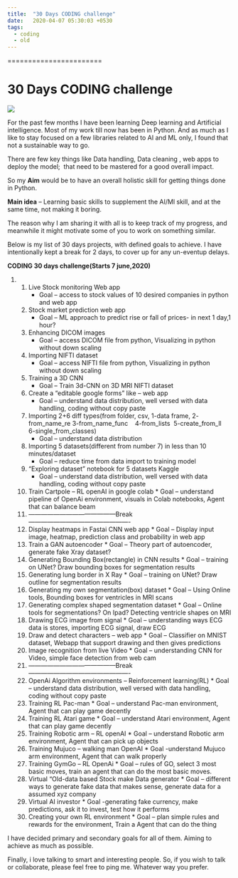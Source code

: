 ```yaml
---
title:  "30 Days CODING challenge"
date:   2020-04-07 05:30:03 +0530
tags:
  - coding
  - old
---
```


=======================


# 30 Days CODING challenge

![](https://amritpal001.files.wordpress.com/2020/06/whatsapp-image-2020-06-07-at-12.29.16-am-e1591470197165.jpeg?w=1568)

For the past few months I have been learning Deep learning and Artificial intelligence. Most of my work till now has been in Python. And as much as I like to stay focused on a few libraries related to AI and ML only, I found that not a sustainable way to go.

There are few key things like Data handling, Data cleaning , web apps to deploy the model;  that need to be mastered for a good overall impact.

So my **Aim** would be to have an overall holistic skill for getting things done in Python.

**Main idea** – Learning basic skills to supplement the AI/Ml skill, and at the same time, not making it boring.

The reason why I am sharing it with all is to keep track of my progress, and meanwhile it might motivate some of you to work on something similar.

Below is my list of 30 days projects, with defined goals to achieve. I have intentionally kept a break for 2 days, to cover up for any un-eventup delays.

**CODING 30 days challenge(Starts 7 june,2020)**

1.  1.  Live Stock monitoring Web app
        *   Goal – access to stock values of 10 desired companies in python and web app
    2.  Stock market prediction web app
        *   Goal – ML approach to predict rise or fall of prices- in next 1 day,1 hour?
    3.  Enhancing DICOM images
        *   Goal – access DICOM file from python, Visualizing in python without down scaling
    4.  Importing NIFTI dataset
        *   Goal – access NIFTI file from python, Visualizing in python without down scaling
    5.  Training a 3D CNN
        *   Goal – Train 3d-CNN on 3D MRI NIFTI dataset
    6.  Create a “editable google forms” like – web app
        *   Goal – understand data distribution, well versed with data handling, coding without copy paste
    7.  Importing 2+6 diff types(from folder, csv, 1-data frame, 2-  from\_name\_re 3-from\_name\_func    4-from\_lists  5-create\_from\_ll    6-single\_from\_classes)
        *   Goal – understand data distribution
    8.  Importing 5 datasets(different from number 7) in less than 10 minutes/dataset
        *   Goal – reduce time from data import to training model
    9.  “Exploring dataset” notebook for 5 datasets Kaggle
        *   Goal – understand data distribution, well versed with data handling, coding without copy paste
    10.  Train Cartpole – RL openAI in google colab
        *   Goal – understand pipeline of OpenAi environment, visuals in Colab notebooks, Agent that can balance beam
    11.  ——————————————Break————————————————-
    12.  Display heatmaps in Fastai CNN web app
        *   Goal – Display input image, heatmap, prediction class and probability in web app
    13.  Train a GAN autoencoder
        *   Goal – Theory part of autoencoder, generate fake Xray dataset?
    14.  Generating Bounding Box(rectangle) in CNN results
        *   Goal – training on UNet? Draw bounding boxes for segmentation results
    15.  Generating lung border in X Ray
        *   Goal – training on UNet? Draw outline for segmentation results
    16.  Generating my own segmentation(box) dataset
        *   Goal – Using Online tools, Bounding boxes for ventricles in MRI scans
    17.  Generating complex shaped segmentation dataset
        *   Goal – Online tools for segmentations? On Ipad? Detecting ventricle shapes on MRI
    18.  Drawing ECG image from signal
        *   Goal – understanding ways ECG data is stores, importing ECG signal, draw ECG
    19.  Draw and detect characters – web app
        *   Goal – Classifier on MNIST dataset, Webapp that support drawing and then gives predictions
    20.  Image recognition from live Video
        *   Goal – understanding CNN for Video, simple face detection from web cam
    21.  ——————————————Break————————————————-
    22.  OpenAi Algorithm environments – Reinforcement learning(RL)
        *   Goal – understand data distribution, well versed with data handling, coding without copy paste
    23.  Training RL Pac-man
        *   Goal – understand Pac-man environment, Agent that can play game decently
    24.  Training RL Atari game
        *   Goal – understand Atari environment, Agent that can play game decently
    25.  Training Robotic arm – RL openAI
        *   Goal – understand Robotic arm environment, Agent that can pick up objects
    26.  Training Mujuco – walking man OpenAI
        *   Goal -understand Mujuco arm environment, Agent that can walk properly
    27.  Training GymGo – RL OpenAi
        *   Goal – rules of GO, select 3 most basic moves, train an agent that can do the most basic moves.
    28.  Virtual “Old-data based Stock make Data generator
        *   Goal – different ways to generate fake data that makes sense, generate data for a assumed xyz company
    29.  Virtual AI investor
        *   Goal -generating fake currency, make predictions, ask it to invest, test how it performs
    30.  Creating your own RL environment
        *   Goal – plan simple rules and rewards for the environment, Train a Agent that can do the thing

I have decided primary and secondary goals for all of them. Aiming to achieve as much as possible.

Finally, i love talking to smart and interesting people. So, if you wish to talk or collaborate, please feel free to ping me. Whatever way you prefer.